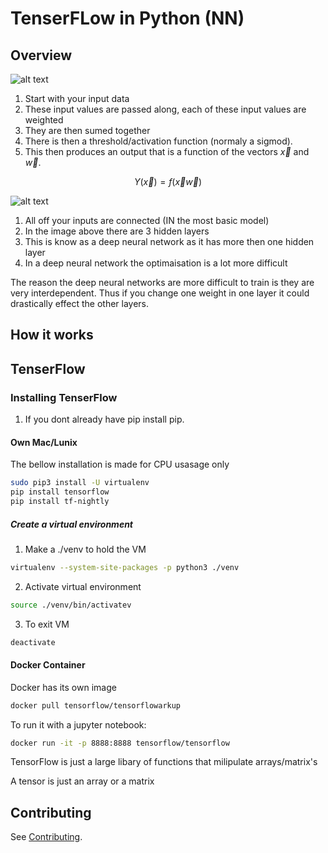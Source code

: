 TenserFLow in Python (NN)
=============

Overview
-------

![alt text](https://www.researchgate.net/publication/320270458/figure/download/fig1/AS:551197154254848@1508427050805/Mathematical-model-of-artificial-neuron.png "Artificial Neural Network")

1. Start with your input data
2. These input values are passed along, each of these input values are weighted
3. They are then sumed together
4. There is then a threshold/activation function (normaly a sigmod).
5. This then produces an output that is a function of the vectors $\vec{x}$ and $\vec{w}$. 


$$
Y(\vec{x}) = f(\vec{x}\vec{{w}})
$$


![alt text](https://camo.githubusercontent.com/82b7fff72d1c4da37e0c4474bfd0cdd06b1a6a75/687474703a2f2f74656c656772612e70682f66696c652f3137356133343032346263343536353164306265362e706e67 "Neural Network exposing hidden layers")

1. All off your inputs are connected (IN the most basic model)
2. In the image above there are 3 hidden layers
3. This is know as a deep neural network as it has more then one hidden layer
4. In a deep neural network the optimaisation is a lot more difficult

The reason the deep neural networks are more difficult to train is they are very interdependent. Thus if you change one weight in one layer it could drastically effect the other layers. 

How it works
-------

TenserFlow
-------
### Installing TenserFlow

1. If you dont already have pip install pip.

#### Own Mac/Lunix

The bellow installation is made for CPU usasage only

```bash
sudo pip3 install -U virtualenv
pip install tensorflow
pip install tf-nightly
```

##### Create a virtual environment

1. Make a ./venv to hold the VM

```bash
virtualenv --system-site-packages -p python3 ./venv
```

2. Activate virtual environment

```bash
source ./venv/bin/activatev
```

3. To exit VM 

```bash
deactivate
```


#### Docker Container

Docker has its own image

```bash
docker pull tensorflow/tensorflowarkup
```

To run it with a jupyter notebook:

```bash
docker run -it -p 8888:8888 tensorflow/tensorflow
```


TensorFlow is just a large libary of functions that milipulate arrays/matrix's

A tensor is just an array or a matrix

Contributing
------------

See [Contributing](CONTRIBUTING.md).